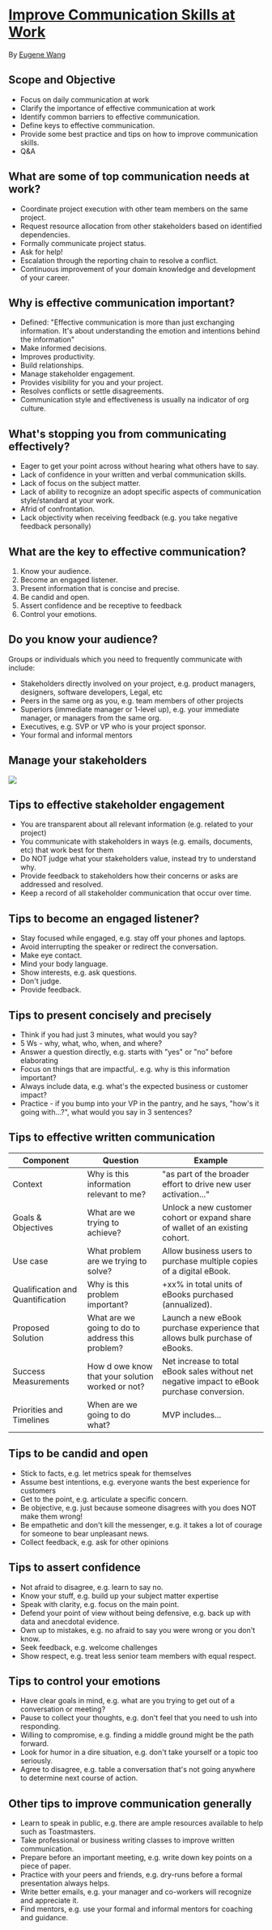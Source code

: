 # [Improve Communication Skills at Work](https://www.youtube.com/watch?v=HAQ4p74KbdY)
By [Eugene Wang](https://www.linkedin.com/in/eugene-wang-494a3a1/)

## Scope and Objective

* Focus on daily communication at work
* Clarify the importance of effective communication at work
* Identify common barriers to effective communication.
* Define keys to effective communication.
* Provide some best practice and tips on how to improve communication skills.
* Q&A

## What are some of top communication needs at work? 

* Coordinate project execution with other team members on the same project.
* Request resource allocation from other stakeholders based on identified dependencies.
* Formally communicate project status.
* Ask for help!
* Escalation through the reporting chain to resolve a conflict.
* Continuous improvement of your domain knowledge and development of your career.

## Why is effective communication important?

* Defined: "Effective communication is more than just exchanging information. It's about understanding the emotion and intentions behind the information"
* Make informed decisions.
* Improves productivity.
* Build relationships.
* Manage stakeholder engagement.
* Provides visibility for you and your project.
* Resolves conflicts or settle disagreements.
* Communication style and effectiveness is usually na indicator of org culture.

## What's stopping you from communicating effectively? 

* Eager to get your point across without hearing what others have to say.
* Lack of confidence in your written and verbal communication skills.
* Lack of focus on the subject matter.
* Lack of ability to recognize an adopt specific aspects of communication style/standard at your work.
* Afrid of confrontation.
* Lack objectivity when receiving feedback (e.g. you take negative feedback personally)

## What are the key to effective communication? 

1. Know your audience.
2. Become an engaged listener.
3. Present information that is concise and precise.
4. Be candid and open.
5. Assert confidence and be receptive to feedback
6. Control your emotions.

## Do you know your audience?

Groups or individuals which you need to frequently communicate with include:
* Stakeholders directly involved on your project, e.g. product managers, designers, software developers, Legal, etc
* Peers in the same org as you, e.g. team members of other projects
* Superiors (immediate manager or 1-level up), e.g. your immediate manager, or managers from the same org.
* Executives, e.g. SVP or VP who is your project sponsor.
* Your formal and informal mentors

## Manage your stakeholders

![](img/manage-your-stakholders.png)

## Tips to effective stakeholder engagement

* You are transparent about all relevant information (e.g. related to your project)
* You communicate with stakeholders in ways (e.g. emails, documents, etc) that work best for them
* Do NOT judge what your stakeholders value, instead try to understand why.
* Provide feedback to stakeholders how their concerns or asks are addressed and resolved.
* Keep a record of all stakeholder communication that occur over time.

## Tips to become an engaged listener? 

* Stay focused while engaged, e.g. stay off your phones and laptops.
* Avoid interrupting the speaker or redirect the conversation. 
* Make eye contact.
* Mind your body language.
* Show interests, e.g. ask questions.
* Don't judge.
* Provide feedback.

## Tips to present concisely and precisely

* Think if you had just 3 minutes, what would you say? 
* 5 Ws - why, what, who, when, and where? 
* Answer a question directly, e.g. starts with "yes" or "no" before elaborating
* Focus on things that are impactful,. e.g. why is this information important? 
* Always include data, e.g. what's the expected business or customer impact? 
* Practice - if you bump into your VP in the pantry, and he says, "how's it going with...?", what would you say in 3 sentences? 

## Tips to effective written communication

| Component | Question | Example |
| --------- | -------- | ------- |
| Context | Why is this information relevant to me? | "as part of the broader effort to drive new user activation..." |
| Goals & Objectives | What are we trying to achieve? | Unlock a new customer cohort or expand share of wallet of an existing cohort. |
| Use case | What problem are we trying to solve? | Allow business users to purchase multiple copies of a digital eBook.
| Qualification and Quantification | Why is this problem important? | +xx% in total units of eBooks purchased (annualized).
| Proposed Solution | What are we going to do to address this problem? | Launch a new eBook purchase experience that allows bulk purchase of eBooks. |
| Success Measurements | How d owe know that your solution worked or not? | Net increase to total eBook sales without net negative impact to eBook purchase conversion. |
| Priorities and Timelines | When are we going to do what? | MVP includes... |

## Tips to be candid and open

* Stick to facts, e.g. let metrics speak for themselves
* Assume best intentions, e.g. everyone wants the best experience for customers
* Get to the point, e.g. articulate a specific concern.
* Be objective, e.g. just because someone disagrees with you does NOT make them wrong!
* Be empathetic and don't kill the messenger, e.g. it takes a lot of courage for someone to bear unpleasant news.
* Collect feedback, e.g. ask for other opinions

## Tips to assert confidence

* Not afraid to disagree, e.g. learn to say no.
* Know your stuff, e.g. build up your subject matter expertise
* Speak with clarity, e.g. focus on the main point.
* Defend your point of view without being defensive, e.g. back up with data and anecdotal evidence.
* Own up to mistakes, e.g. no afraid to say you were wrong or you don't know.
* Seek feedback, e.g. welcome challenges
* Show respect, e.g. treat less senior team members with equal respect.

## Tips to control your emotions

* Have clear goals in mind, e.g. what are you trying to get out of a conversation or meeting? 
* Pause to collect your thoughts, e.g. don't feel that you need to ush into responding.
* Willing to compromise, e.g. finding a middle ground might be the path forward.
* Look for humor in a dire situation, e.g. don't take yourself or a topic too seriously.
* Agree to disagree, e.g. table a conversation that's not going anywhere to determine next course of action.

## Other tips to improve communication generally

* Learn to speak in public, e.g. there are ample resources available to help such as Toastmasters.
* Take professional or business writing classes to improve written communication.
* Prepare before an important meeting, e.g. write down key points on a piece of paper.
* Practice with your peers and friends, e.g. dry-runs before a formal presentation always helps.
* Write better emails, e.g. your manager and co-workers will recognize and appreciate it.
* Find mentors, e.g. use your formal and informal mentors for coaching and guidance.
